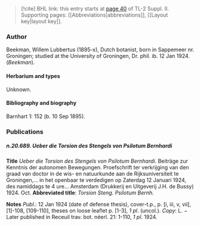 > [!cite] BHL link: this entry starts at [page 40](https://www.biodiversitylibrary.org/item/103859#page/50/mode/1up) of TL-2 Suppl. II.
> Supporting pages: [[Abbreviations|abbreviations]], [[Layout key|layout key]].

### Author

Beekman, Willem Lubbertus (1895-x), Dutch botanist, born in Sappemeer nr. Groningen; studied at the University of Groningen, Dr. phil. ib. 12 Jan 1924. (*Beekman*).

#### Herbarium and types

Unknown.

#### Bibliography and biography

Barnhart 1: 152 (b. 10 Sep 1895).

### Publications

##### n.20.689. Ueber die Torsion des Stengels von Psilotum Bernhardi

**Title**
*Ueber die Torsion des Stengels von Psilotum Bernhardi*. Beiträge zur Kenntnis der autonomen Bewegungen. Proefschrift ter verkrijging van den graad van doctor in de wis- en natuurkunde aan de Rijksuniversiteit te Groningen,... in het openbaar te verdedigen op Zaterdag 12 Januari 1924, des namiddags te 4 ure... Amsterdam (Drukkerij en Uitgeverij J.H. de Bussy) 1924. Oct.
**Abbreviated title**: *Torsion Steng. Psilotum Bernh.*

**Notes**
*Publ*.: 12 Jan 1924 (date of defense thesis), cover-t.p., p. \[i, iii, v, vii\], \[1\]-108, \[109-110\], theses on loose leaflet p. \[1-3\], *1 pl*. (uncol.). *Copy*: L. − Later published in Receuil trav. bot. néerl. 21: 1-110, *1 pl*. 1924.


